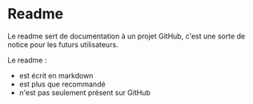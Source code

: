 # Readme

Le readme sert de documentation à un projet GitHub, c'est une sorte de notice pour les futurs utilisateurs.

Le readme : 
- est écrit en markdown
- est plus que recommandé
- n'est pas seulement présent sur GitHub 